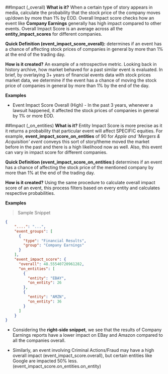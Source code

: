##Impact (_overall)
**What is it?** When a certain type of story appears in media, calculate the probability that the stock price of the company moves up/down by more than 1% by EOD.
Overall Impact score checks how an event like **Company Earnings** generally has high impact compared to other events.
Overall Impact Score is an average across all the **entity_impact_scores** for different companies.

**Quick Definition (event_impact_score_overall):** determines if an event has a chance of affecting stock prices of companies in general by more than 1% at the end of the trading day.

**How is it created?** An example of a retrospective metric. Looking back in history archive, how market behaved for a past similar event is evaluated.
In brief, by overlaying 3+ years of financial events data with stock prices market data, we determine if the event has a chance of moving the stock price of companies in general by more than 1% by the end of the day.

**Examples**

- Event Impact Score Overall (High) - In the past 3 years, whenever a lawsuit happened, it affected the stock prices of companies in general by 1% or more EOD.

##Impact (_on_entities)
**What is it?** Entity Impact Score is more precise as it it returns a probability that particular event will affect SPECIFIC equities.
For example, **event_impact_score_on_entities** of 90 for *Apple and 'Mergers & Acquisition' event* conveys this sort of story/theme moved the market before in the past and there is a high likelihood now as well.
Also, this event can vary in impact score for different companies.

**Quick Definition (event_impact_score_on_entities:)** determines if an event has a chance of affecting the stock price of the mentioned company by more than 1% at the end of the trading day.

**How is it created?** Using the same procedure to calculate overall impact score of an event, this process filters based on every entity and calculates respective probabilities.

**Examples**

> Sample Snippet

```json
{
    "....": "...",
    "event_groups": [
      {
        "type": "Financial Results",
        "group": "Company Earnings"
      }
    ],
    "event_impact_score": {
      "overall": 48.55540720961282,
      "on_entities": [
        {
          "entity": "EBAY",
          "on_entity": 26
        },
        {
          "entity": "AMZN",
          "on_entity": 36
        }
      ]
    }
}
```

- Considering the **right-side snippet**, we see that the results of Company Earnings reports have a lower impact on EBay and Amazon compared to all the companies overall.

- Similarly, an event involving Criminal Actions/Fraud may have a high overall impact (event_impact_score.overall), but certain entities like Google are impacted 50% less. (event_impact_score.on_entities.on_entity)